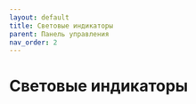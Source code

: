 ```yaml
---
layout: default
title: Световые индикаторы
parent: Панель управления
nav_order: 2
---
```


# Световые индикаторы
